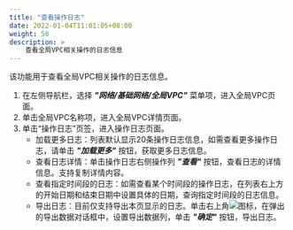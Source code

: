 ```yaml
---
title: "查看操作日志"
date: 2022-01-04T11:01:05+08:00
weight: 50
description: >
    查看全局VPC相关操作的日志信息
---
```


该功能用于查看全局VPC相关操作的日志信息。

1. 在左侧导航栏，选择 **_"网络/基础网络/全局VPC"_** 菜单项，进入全局VPC页面。
2. 单击全局VPC名称项，进入全局VPC详情页面。
2. 单击“操作日志”页签，进入操作日志页面。
    - 加载更多日志：列表默认显示20条操作日志信息，如需查看更多操作日志，请单击 **_"加载更多"_** 按钮，获取更多日志信息。
    - 查看日志详情：单击操作日志右侧操作列 **_"查看"_** 按钮，查看日志的详情信息。支持复制详情内容。
    - 查看指定时间段的日志：如需查看某个时间段的操作日志，在列表右上方的开始日期和结束日期中设置具体的日期，查询指定时间段的日志信息。
    - 导出日志：目前仅支持导出本页显示的日志。单击右上角![](../../../../images/download.png)图标，在弹出的导出数据对话框中，设置导出数据列，单击 **_"确定"_** 按钮，导出日志。